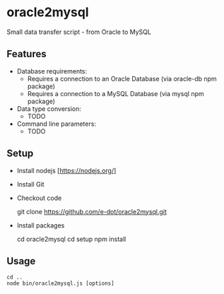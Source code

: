 # oracle2mysql

Small data transfer script - from Oracle to MySQL

## Features

* Database requirements:
  * Requires a connection to an Oracle Database (via oracle-db npm package)
  * Requires a connection to a MySQL Database (via mysql npm package)
* Data type conversion:
  * TODO
* Command line parameters:
  * TODO

## Setup

* Install nodejs [https://nodejs.org/]
* Install Git
* Checkout code

    git clone https://github.com/e-dot/oracle2mysql.git

* Install packages

    cd oracle2mysql
    cd setup
    npm install

## Usage
    cd ..
    node bin/oracle2mysql.js [options]
